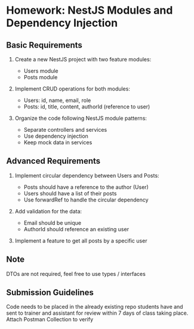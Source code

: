 # Homework: NestJS Modules and Dependency Injection

## Basic Requirements

1. Create a new NestJS project with two feature modules:

   - Users module
   - Posts module

2. Implement CRUD operations for both modules:

   - Users: id, name, email, role
   - Posts: id, title, content, authorId (reference to user)

3. Organize the code following NestJS module patterns:

   - Separate controllers and services
   - Use dependency injection
   - Keep mock data in services

## Advanced Requirements

1. Implement circular dependency between Users and Posts:

   - Posts should have a reference to the author (User)
   - Users should have a list of their posts
   - Use forwardRef to handle the circular dependency

2. Add validation for the data:

   - Email should be unique
   - AuthorId should reference an existing user

3. Implement a feature to get all posts by a specific user

## Note

DTOs are not required, feel free to use types / interfaces

## Submission Guidelines

Code needs to be placed in the already existing repo students have and sent to trainer and assistant for review within 7 days of class taking place. Attach Postman Collection to verify
